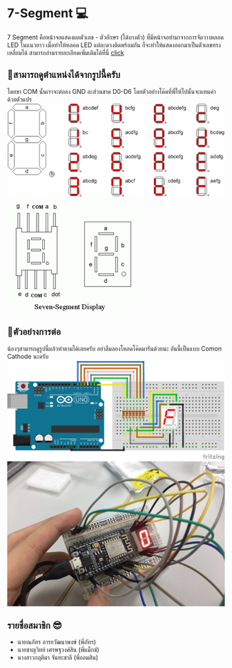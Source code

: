 # 7-Segment 💻

7 Segment คือหน้าจอแสดงผลตัวเลข - ตัวอักษร (ได้บางตัว) ที่มีหน้าจอทำมาจากการจัดวางหลอด LED ในแนวยาว เมื่อทำให้หลอด LED แต่ละดวงติดพร้อมกัน ก็จะทำให้แสดงออกมาเป็นตัวเลขทรงเหลี่ยมได้ สามารถอ่านรายละเอียดเพิ่มเติมได้ที่นี่ [click](https://www.ioxhop.com/article/32/%E0%B8%81%E0%B8%B2%E0%B8%A3%E0%B9%83%E0%B8%8A%E0%B9%89%E0%B8%87%E0%B8%B2%E0%B8%99-7-segment-%E0%B8%81%E0%B8%B1%E0%B8%9A-arduino-%E0%B8%95%E0%B8%AD%E0%B8%99%E0%B8%97%E0%B8%B5%E0%B9%88-1-7-segment-%E0%B8%AB%E0%B8%A5%E0%B8%B1%E0%B8%81%E0%B9%80%E0%B8%94%E0%B8%B5%E0%B8%A2%E0%B8%A7)

## 📌สามารถดูตำแหน่งได้จากรูปนี้ครับ
  โดยขา COM นั้นเราจะต่อลง GND ละส่วนขาด D0-D6 โดยตัวอย่างโค๊ดที่พี่ให้ไปนั้นจะแทนค่าด้วยตัวแปร
![1](https://github.com/iot-itcamp15/7-Segment/blob/master/1.gif)
![3](https://github.com/iot-itcamp15/7-Segment/blob/master/3.gif)

## 📌ตัวอย่างการต่อ
  น้องๆสามารถดูรูปนี้แล้วทำตามได้เลยครับ อย่าลืมลองโหลดโค๊ดมารันด้วยนะ อันนี้เป็นแบบ Comon Cathode นะครับ
![4](https://github.com/iot-itcamp15/7-Segment/blob/master/4.PNG)
![2](https://github.com/iot-itcamp15/7-Segment/blob/master/2.jpg)

## รายชื่อสมาชิก 😎
* นายณภัทร อารยวัฒนาพงษ์ (พี่ภัทร)
* นายชาญวิทย์ เศรษฐวงศ์สิน (พี่แม็กซ์)
* นางสาวกฤติมา จันทะชาลี (พี่ออมสิน)
